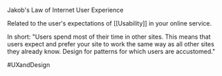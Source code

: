 Jakob's Law of Internet User Experience

Related to the user's expectations of [[Usability]] in your online service.

In short:
"Users spend most of their time in other sites. This means that users expect and prefer your site to work the same way as all other sites they already know. Design for patterns for which users are accustomed."

#UXandDesign
